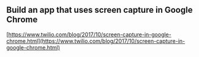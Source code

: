 ## Build an app that uses screen capture in Google Chrome
  
  [https://www.twilio.com/blog/2017/10/screen-capture-in-google-chrome.html](https://www.twilio.com/blog/2017/10/screen-capture-in-google-chrome.html)